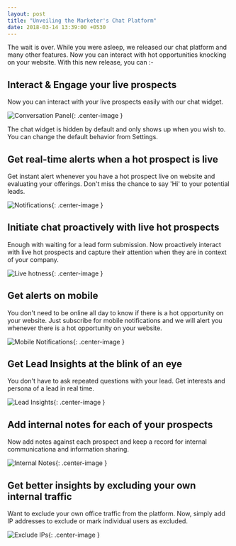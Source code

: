 ```yaml
---
layout: post
title: "Unveiling the Marketer's Chat Platform"
date: 2018-03-14 13:39:00 +0530
---
```

The wait is over. While you were asleep, we released our chat platform and many other features. Now you can interact with hot opportunities knocking on your website. With this new release, you can :-

## Interact & Engage your live prospects
Now you can interact with your live prospects easily with our chat widget.

![Conversation Panel](https://s3.ap-south-1.amazonaws.com/media.intelliticks.com/release-emails/2018-03-13_phase2/interact.gif){: .center-image }

The chat widget is hidden by default and only shows up when you wish to. You can change the default behavior from Settings.

## Get real-time alerts when a hot prospect is live
Get instant alert whenever you have a hot prospect live on website and evaluating your offerings. Don't miss the chance to say 'Hi' to your potential leads.

![Notifications](https://s3.ap-south-1.amazonaws.com/media.intelliticks.com/release-emails/2018-03-13_phase2/browser3.gif){: .center-image }

## Initiate chat proactively with live hot prospects
Enough with waiting for a lead form submission. Now proactively interact with live hot prospects and capture their attention when they are in context of your company.


![Live hotness](https://s3.ap-south-1.amazonaws.com/media.intelliticks.com/release-emails/2018-03-13_phase2/live-view.gif){: .center-image }

## Get alerts on mobile
You don't need to be online all day to know if there is a hot opportunity on your website. Just subscribe for mobile notifications and we will alert you whenever there is a hot opportunity on your website.

![Mobile Notifications](https://s3.ap-south-1.amazonaws.com/media.intelliticks.com/release-emails/2018-03-13_phase2/mobile_alerts.gif){: .center-image }

## Get Lead Insights at the blink of an eye
You don't have to ask repeated questions with your lead. Get interests and persona of a lead in real time.

![Lead Insights](https://s3.ap-south-1.amazonaws.com/media.intelliticks.com/release-emails/2018-03-13_phase2/interest.png){: .center-image }

## Add internal notes for each of your prospects
Now add notes against each prospect and keep a record for internal communicationa and information sharing.

![Internal Notes](https://s3.ap-south-1.amazonaws.com/media.intelliticks.com/release-emails/2018-03-13_phase2/internal-notes.gif){: .center-image }

## Get better insights by excluding your own internal traffic
Want to exclude your own office traffic from the platform. Now, simply add IP addresses to exclude or mark individual users as excluded.

![Exclude IPs](https://s3.ap-south-1.amazonaws.com/media.intelliticks.com/release-emails/2018-03-13_phase2/excluded.gif){: .center-image }
